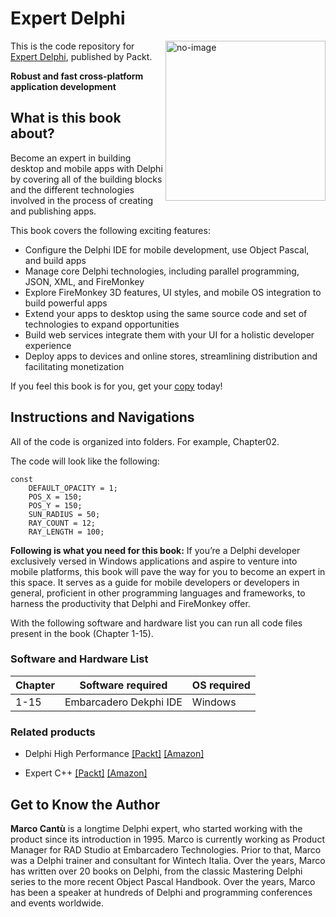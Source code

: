 # Expert Delphi

<a href="https://www.packtpub.com/product/expert-delphi-second-edition/9781805121107"><img src="https://content.packt.com/B21031/cover_image_small.jpg" alt="no-image" height="256px" align="right"></a>

This is the code repository for [Expert Delphi](https://www.packtpub.com/product/expert-delphi-second-edition/9781805121107), published by Packt.

**Robust and fast cross-platform application development**

## What is this book about?
Become an expert in building desktop and mobile apps with Delphi by covering all of the building blocks and the different technologies involved in the process of creating and publishing apps.	

This book covers the following exciting features:

* Configure the Delphi IDE for mobile development, use Object Pascal, and build apps
* Manage core Delphi technologies, including parallel programming, JSON, XML, and FireMonkey
* Explore FireMonkey 3D features, UI styles, and mobile OS integration to build powerful apps
* Extend your apps to desktop using the same source code and set of technologies to expand opportunities
* Build web services integrate them with your UI for a holistic developer experience
* Deploy apps to devices and online stores, streamlining distribution and facilitating monetization

If you feel this book is for you, get your [copy](https://www.amazon.com/Expert-Delphi-cross-platform-application-development/dp/1805121103/ref=sr_1_1?crid=38RPNQGZHW6V1&dib=eyJ2IjoiMSJ9.H0zSYp9-sw4yBsZCMgiBmVZVXIKhbVRXrn3NAZY1sYms-PhIo658TytnTDa-HynHdag6G7hSoPS6ClAXzqJDIRsc9kcvZBBN_9syP9YUnG0_k4TFngVltjZPomediC3kZOsGlcGUGIj-O6X5KapwTqM2DwC76Pd7IoHp3ABkuZkQkcun1mKT6IvXPgfPN9xgaKGul9xdpZ7AX3N3VyI4JCxJLPERugAmcNDTF5L7FDk.MWczUajTLjIeFzpYPuNrNyHFE9ehLPqTrfZSkY9UxjU&dib_tag=se&keywords=Expert+Delphi&qid=1709276600&sprefix=expert+delph%2Caps%2C325&sr=8-1) today!


## Instructions and Navigations
All of the code is organized into folders. For example, Chapter02.

The code will look like the following:
```
const
    DEFAULT_OPACITY = 1;
    POS_X = 150;
    POS_Y = 150;
    SUN_RADIUS = 50;
    RAY_COUNT = 12;
    RAY_LENGTH = 100;
```

**Following is what you need for this book:**
If you’re a Delphi developer exclusively versed in Windows applications and aspire to venture into mobile platforms, this book will pave the way for you to become an expert in this space. It serves as a guide for mobile developers or developers in general, proficient in other programming languages and frameworks, to harness the productivity that Delphi and FireMonkey offer.

With the following software and hardware list you can run all code files present in the book (Chapter 1-15).

### Software and Hardware List
| Chapter | Software required | OS required |
| -------- | ------------------------------------ | ----------------------------------- |
| 1-15 | Embarcadero Dekphi IDE | Windows |


### Related products
* Delphi High Performance [[Packt]](https://www.packtpub.com/product/delphi-high-performance-second-edition/9781805125877) [[Amazon]](https://www.amazon.com/Delphi-High-Performance-concurrency-programming/dp/1805125877/ref=tmm_pap_swatch_0?_encoding=UTF8&dib_tag=se&dib=eyJ2IjoiMSJ9.369xbdFW15ug3XlaUsZ90LjNJfQUvnYuB1eo32tka3NEzbB8Hc7vNzcAi5UPWEILOP5mUT7zRULMlrwKlNsJYhiEhL1ze8aG9wa4kAmktY33B_YcZDUZ_8QynfozKIAlrP3NmnPchyhztzoBQ7LyjbO-amirV5QUWKRhMCpo4dypSwN8I_vT0MWsBhJiBHsfBnArSmoouGA48h6hGrIqta6iijqN1P31AMv-yQomFXM.kb6_W3v26ikU8QCk3IX2qEYBmFNABVkZ5vzamDuV70E&qid=1709277085&sr=8-1)

* Expert C++ [[Packt]](https://www.packtpub.com/product/expert-c-second-edition/9781804617830) [[Amazon]](https://www.amazon.com/Expert-proficient-programmer-learning-practices/dp/1804617830/ref=tmm_pap_swatch_0?_encoding=UTF8&dib_tag=se&dib=eyJ2IjoiMSJ9.EpjNZqb6fWFB8FpFGabSPVBBmPfda3uY7PwkfTSze3SKSvROlEa09WTSL9zR2cC6YGWiGuOAHUzh9csrW6Vie6D6YiKpgieVa0wBQ4Eh4h9VhhqPTNc-Sa5CoU3ckGSMKu29lOUnqvRObpN3m83cDGuSTp9TRha5Sm9FZAQyQEbHYFa7eaAdGT_6gSTgo-O1Mm4mkVTVdrD7FrHJBCKNUdtTAslWrQ8hb1WjBYuKi2Q.tAoYiDLG5gx2_ml6fnYmx-1eYwbHGiMqh38vIJGv6yw&qid=1709276998&sr=8-1)

## Get to Know the Author
**Marco Cantù**
is a longtime Delphi expert, who started working with the product since its introduction in 1995. Marco is currently working as Product Manager for RAD Studio at Embarcadero Technologies. Prior to that, Marco was a Delphi trainer and consultant for Wintech Italia. Over the years, Marco has written over 20 books on Delphi, from the classic Mastering Delphi series to the more recent Object Pascal Handbook. Over the years, Marco has been a speaker at hundreds of Delphi and programming conferences and events worldwide.



